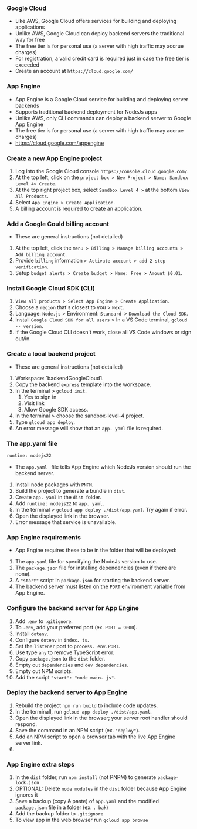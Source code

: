 ### Google Cloud
- Like AWS, Google Cloud offers services for building and deploying applications
- Unlike AWS, Google Cloud can deploy backend servers the traditional way for free
- The free tier is for personal use (a server with high traffic may accrue charges)
- For registration, a valid credit card is required just in case the free tier is exceeded
- Create an account at `https://cloud.google.com/`

### App Engine
- App Engine is a Google Cloud service for building and deploying server backends
- Supports traditional backend deployment for NodeJs apps
- Unlike AWS, only CLI commands can deploy a backend server to Google App Engine
- The free tier is for personal use (a server with high traffic may accrue charges)
- https://cloud.google.com/appengine

### Create a new App Engine project
1. Log into the Google Cloud console `https://console.cloud.google.com/`.
2. At the top left, click on the `project box > New Project > Name: Sandbox Level 4> Create`.
3. At the top right project box, select `Sandbox Level 4 >` at the bottom `View All Products`.
4. Select `App Engine > Create Application`.
5. A billing account is required to create an application.

### Add a Google Could billing account
- These are general instructions (not detailed)

1. At the top left, click the `menu > Billing > Manage billing accounts > Add billing account`.
2. Provide `billing` information `> Activate account > add 2-step verification`.
3. Setup `budget alerts > Create budget > Name: Free > Amount $0.01`.

### Install Google Cloud SDK (CLI)
1. `View all products > Select App Engine > Create Application`.
2. Choose a `region` that's closest to you > `Next`.
3. Language: `Node.js` > Environment: `Standard `> `Download the Cloud SDK`.
4. Install `Google Cloud SDK for all users` > In a VS Code terminal, `gcloud -- version`.
5.  If the Google Cloud CLI doesn't work, close all VS Code windows or sign out/in.
   
### Create a local backend project
- These are general instructions (not detailed)

1. Workspace: `backendGoogleCloud1.
2. Copy the backend `express` template into the workspace.
3. In the terminal > `gcloud init`.
   1. Yes to sign in
   2. Visit link
   3. Allow Google SDK access.
4. In the terminal > choose the sandbox-level-4 project.
5. Type `glcoud app deploy`.
6. An error message will show that an `app. yaml` file is required.

### The app.yaml file
```js
runtime: nodejs22
```
- The `app.yaml ` file tells App Engine which NodeJs version should run the backend server.

1. Install node packages with `PNPM`.
2. Build the project to generate a bundle in `dist`.
3. Create `app. yaml` in the `dist `folder.
4. Add `runtime: nodejs22` to `app. yaml`.
5. In the terminal > `gcloud app deploy ./dist/app.yaml`. Try again if error.
6. Open the displayed link in the browser.
7. Error message that service is unavailable.

### App Engine requirements
- App Engine requires these to be in the folder that will be deployed:

1. The `app.yaml` file for specifying the NodeJs version to use.
2. The `package.json` file for installing dependencies (even if there are none).
3. A `"start"` script in `package.json` for starting the backend server.
4. The backend server must listen on the `PORT` environment variable from App Engine.

### Configure the backend server for App Engine
1. Add `.env` to `.gitignore`.
2. To `.env`, add your preferred port (ex. `PORT = 9000`).
3. Install `dotenv`.
4. Configure `dotenv` in `index. ts`.
5. Set the `listener` port to `process. env.PORT`.
6. Use type `any` to remove TypeScript error.
7. Copy `package.json` to the `dist` folder.
8. Empty out `dependencies` and `dev dependencies`.
9. Empty out NPM scripts. 
10. Add the script `"start": "node main. js"`.

### Deploy the backend server to App Engine
1. Rebuild the project `npm run build` to include code updates.
2. In the terminall, run `gcloud app deploy ./dist/app.yaml`.
3. Open the displayed link in the browser; your server root handler should respond.
4. Save the command in an NPM script (ex. `"deploy"`).
5. Add an NPM script to open a browser tab with the live App Engine server link.
6. 
### App Engine extra steps

1. In the `dist` folder, run `npm install` (not PNPM) to generate `package-lock.json`
2. OPTIONAL: Delete `node modules` in the `dist` folder because App Engine ignores it
3. Save a backup (copy & paste) of `app.yaml` and the modified `package.json` file in a folder (ex. `. bak`)
4. Add the backup folder to `.gitignore`
5. To view app in the web browser run `gcloud app browse`